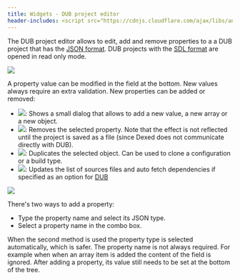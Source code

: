 ```yaml
---
title: Widgets - DUB project editor
header-includes: <script src="https://cdnjs.cloudflare.com/ajax/libs/anchor-js/4.2.2/anchor.min.js"></script>
---
```


The DUB project editor allows to edit, add and remove properties to a a DUB project that has the [JSON format](http://code.dlang.org/package-format?lang=json).
DUB projects with the [SDL format](http://code.dlang.org/package-format?lang=sdl) are opened in read only mode.

![](img/dub_project_editor.png)

A property value can be modified in the field at the bottom. New values always require an extra validation.
New properties can be added or removed:

- ![](icons/other/textfield_add.png): Shows a small dialog that allows to add a new value, a new array or a new object.
- ![](icons/other/textfield_delete.png): Removes the selected property. Note that the effect is not reflected until the project is saved as a file (since Dexed does not communicate directly with DUB).
- ![](icons/other/copy.png): Duplicates the selected object. Can be used to clone a configuration or a build type.
- ![](icons/arrow/arrow_update.png): Updates the list of sources files and auto fetch dependencies if specified as an option for [DUB](options_dub_build.html)

![](img/dub_add_property.png)

There's two ways to add a property:

* Type the property name and select its JSON type.
* Select a property name in the combo box.

When the second method is used the property type is selected automatically, which is safer.
The property name is not always required. For example when when an array item is added the content of the field is ignored.
After adding a property, its value still needs to be set at the bottom of the tree.

<script>
anchors.add();
</script>
